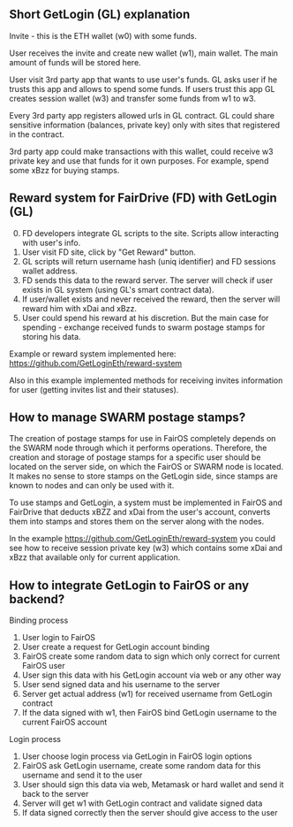 ## Short GetLogin (GL) explanation

Invite - this is the ETH wallet (w0) with some funds.

User receives the invite and create new wallet (w1), main wallet. The main amount of funds will be stored here.

User visit 3rd party app that wants to use user's funds. GL asks user if he trusts this app and allows to spend some
funds. If users trust this app GL creates session wallet (w3) and transfer some funds from w1 to w3.

Every 3rd party app registers allowed urls in GL contract. GL could share sensitive information (balances, private key)
only with sites that registered in the contract.

3rd party app could make transactions with this wallet, could receive w3 private key and use that funds for it own
purposes. For example, spend some xBzz for buying stamps.

## Reward system for FairDrive (FD) with GetLogin (GL)

0) FD developers integrate GL scripts to the site. Scripts allow interacting with user's info.
1) User visit FD site, click by "Get Reward" button.
2) GL scripts will return username hash (uniq identifier) and FD sessions wallet address.
3) FD sends this data to the reward server. The server will check if user exists in GL system (using GL's smart contract
   data).
4) If user/wallet exists and never received the reward, then the server will reward him with xDai and xBzz.
5) User could spend his reward at his discretion. But the main case for spending - exchange received funds to swarm postage
   stamps for storing his data.

Example or reward system implemented here: https://github.com/GetLoginEth/reward-system

Also in this example implemented methods for receiving invites information for user (getting invites list and their
statuses).

## How to manage SWARM postage stamps?

The creation of postage stamps for use in FairOS completely depends on the SWARM node through which it performs
operations. Therefore, the creation and storage of postage stamps for a specific user should be located on the server
side, on which the FairOS or SWARM node is located. It makes no sense to store stamps on the GetLogin side, since stamps
are known to nodes and can only be used with it.

To use stamps and GetLogin, a system must be implemented in FairOS and FairDrive that deducts xBZZ and xDai from the
user's account, converts them into stamps and stores them on the server along with the nodes.

In the example https://github.com/GetLoginEth/reward-system you could see how to receive session private key (w3) which
contains some xDai and xBzz that available only for current application.

## How to integrate GetLogin to FairOS or any backend?

Binding process

1) User login to FairOS
2) User create a request for GetLogin account binding
3) FairOS create some random data to sign which only correct for current FairOS user
4) User sign this data with his GetLogin account via web or any other way
5) User send signed data and his username to the server
6) Server get actual address (w1) for received username from GetLogin contract
7) If the data signed with w1, then FairOS bind GetLogin username to the current FairOS account

Login process

1) User choose login process via GetLogin in FairOS login options
2) FairOS ask GetLogin username, create some random data for this username and send it to the user
3) User should sign this data via web, Metamask or hard wallet and send it back to the server
4) Server will get w1 with GetLogin contract and validate signed data
5) If data signed correctly then the server should give access to the user
